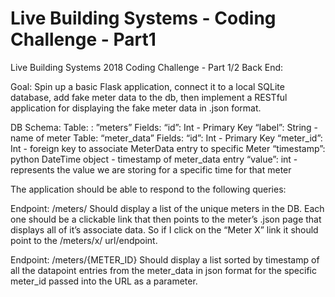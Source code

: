 # Live Building Systems - Coding Challenge - Part1
Live Building Systems 2018
Coding Challenge - Part 1/2 Back End:


Goal: Spin up a basic Flask application, connect it to a local SQLite database, add fake meter
data to the db, then implement a RESTful application for displaying the fake meter data in .json
format.


DB Schema:
Table: : ”meters”
Fields:
“id”: Int - Primary Key
“label”: String - name of meter
Table: “meter_data”
Fields:
“id”: Int - Primary Key
“meter_id”: Int - foreign key to associate MeterData entry to specific Meter
“timestamp”: python DateTime object - timestamp of meter_data entry
“value”: int - represents the value we are storing for a specific time for that meter


The application should be able to respond to the following queries:


Endpoint: /meters/
Should display a list of the unique meters in the DB. Each one should be a clickable link
that then points to the meter’s .json page that displays all of it’s associate data. So if I click on
the “Meter X” link it should point to the /meters/x/ url/endpoint.


Endpoint: /meters/{METER_ID}
Should display a list sorted by timestamp of all the datapoint entries from the meter_data
in json format for the specific meter_id passed into the URL as a parameter.
